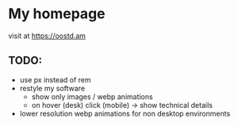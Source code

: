 My homepage
===========

visit at https://oostd.am

TODO:
-----

- use px instead of rem
- restyle my software
    - show only images / webp animations
    - on hover (desk) click (mobile) -> show technical details
- lower resolution webp animations for non desktop environments
